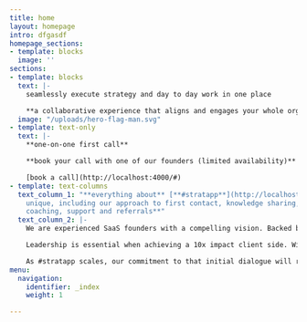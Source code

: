 ```yaml
---
title: home
layout: homepage
intro: dfgasdf
homepage_sections:
- template: blocks
  image: ''
sections:
- template: blocks
  text: |-
    seamlessly execute strategy and day to day work in one place

    **a collaborative experience that aligns and engages your whole organisation**
  image: "/uploads/hero-flag-man.svg"
- template: text-only
  text: |-
    **one-on-one first call**

    **book your call with one of our founders (limited availability)**

    [book a call](http://localhost:4000/#)
- template: text-columns
  text_column_1: "**everything about** [**#stratapp**](http://localhost:4000/#) **is
    unique, including our approach to first contact, knowledge sharing, onboarding,
    coaching, support and referrals**"
  text_column_2: |-
    We are experienced SaaS founders with a compelling vision. Backed by industry leaders who are serious about achieving and utilising the full potential of their current and future workforce.

    Leadership is essential when achieving a 10x impact client side. With that in mind, we’d like to personally invite you to a first call with one of our founders.

    As #stratapp scales, our commitment to that initial dialogue will remain at our core - We will continue to make direct CEO/CXO to founder communication a priority by joining the back end of first calls and follow up sessions for leadership teams.
menu:
  navigation:
    identifier: _index
    weight: 1

---
```

